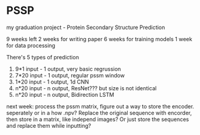 # PSSP
my graduation project - Protein Secondary Structure Prediction


9 weeks left
2 weeks for writing paper
6 weeks for training models
1 week for data processing 

There's 5 types of prediction

1. 9*1 input - 1 output, very basic regrussion
2. 7*20 input - 1 output, regular pssm window 
3. 1*20 input - 1 output, 1d CNN
4. n*20 input - n output, ResNet??? but size is not identical
5. n*20 input - n output, Bidirection LSTM


next week:
process the pssm matrix, figure out a way to store the encoder.  seperately or in a how .npv?
Replace the original sequence with encorder, then store in a matrix, like independ images?
Or just store the sequences and replace them while inputting?